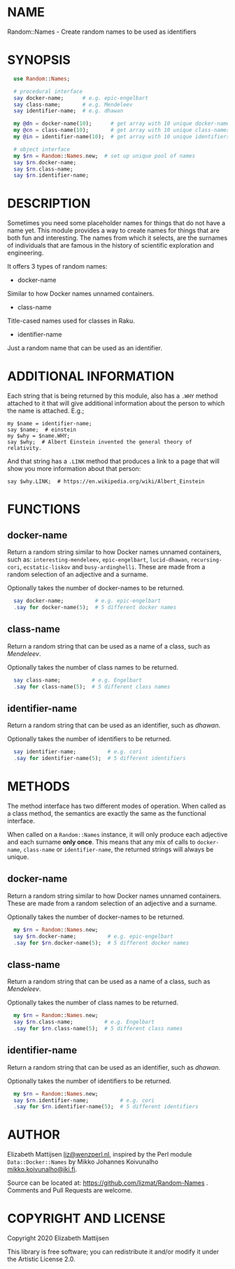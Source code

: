 NAME
====

Random::Names - Create random names to be used as identifiers

SYNOPSIS
========

```raku
  use Random::Names;

  # procedural interface
  say docker-name;      # e.g. epic-engelbart
  say class-name;       # e.g. Mendeleev
  say identifier-name;  # e.g. dhawan

  my @dn = docker-name(10);      # get array with 10 unique docker-names
  my @cn = class-name(10);       # get array with 10 unique class-names
  my @in = identifier-name(10);  # get array with 10 unique identifiers

  # object interface
  my $rn = Random::Names.new;  # set up unique pool of names
  say $rn.docker-name;
  say $rn.class-name;
  say $rn.identifier-name;
```

DESCRIPTION
===========

Sometimes you need some placeholder names for things that do not have a name yet. This module provides a way to create names for things that are both fun and interesting. The names from which it selects, are the surnames of individuals that are famous in the history of scientific exploration and engineering.

It offers 3 types of random names:

  * docker-name

Similar to how Docker names unnamed containers.

  * class-name

Title-cased names used for classes in Raku.

  * identifier-name

Just a random name that can be used as an identifier.

ADDITIONAL INFORMATION
======================

Each string that is being returned by this module, also has a `.WHY` method attached to it that will give additional information about the person to which the name is attached. E.g.;

    my $name = identifier-name;
    say $name;  # einstein
    my $why = $name.WHY;
    say $why;  # Albert Einstein invented the general theory of relativity.

And that string has a `.LINK` method that produces a link to a page that will show you more information about that person:

    say $why.LINK;  # https://en.wikipedia.org/wiki/Albert_Einstein

FUNCTIONS
=========

docker-name
-----------

Return a random string similar to how Docker names unnamed containers, such as: `interesting-mendeleev`, `epic-engelbart`, `lucid-dhawan`, `recursing-cori`, `ecstatic-liskov` and `busy-ardinghelli`. These are made from a random selection of an adjective and a surname.

Optionally takes the number of docker-names to be returned.

```raku
  say docker-name;          # e.g. epic-engelbart
  .say for docker-name(5);  # 5 different docker names
```

class-name
----------

Return a random string that can be used as a name of a class, such as *Mendeleev*.

Optionally takes the number of class names to be returned.

```raku
  say class-name;          # e.g. Engelbart
  .say for class-name(5);  # 5 different class names
```

identifier-name
---------------

Return a random string that can be used as an identifier, such as *dhawan*.

Optionally takes the number of identifiers to be returned.

```raku
  say identifier-name;          # e.g. cori
  .say for identifier-name(5);  # 5 different identifiers
```

METHODS
=======

The method interface has two different modes of operation. When called as a class method, the semantics are exactly the same as the functional interface.

When called on a `Random::Names` instance, it will only produce each adjective and each surname **only once**. This means that any mix of calls to `docker-name`, `class-name` or `identifier-name`, the returned strings will always be unique.

docker-name
-----------

Return a random string similar to how Docker names unnamed containers. These are made from a random selection of an adjective and a surname.

Optionally takes the number of docker-names to be returned.

```raku
  my $rn = Random::Names.new;
  say $rn.docker-name;          # e.g. epic-engelbart
  .say for $rn.docker-name(5);  # 5 different docker names
```

class-name
----------

Return a random string that can be used as a name of a class, such as *Mendeleev*.

Optionally takes the number of class names to be returned.

```raku
  my $rn = Random::Names.new;
  say $rn.class-name;          # e.g. Engelbart
  .say for $rn.class-name(5);  # 5 different class names
```

identifier-name
---------------

Return a random string that can be used as an identifier, such as *dhawan*.

Optionally takes the number of identifiers to be returned.

```raku
  my $rn = Random::Names.new;
  say $rn.identifier-name;          # e.g. cori
  .say for $rn.identifier-name(5);  # 5 different identifiers
```

AUTHOR
======

Elizabeth Mattijsen <liz@wenzperl.nl>, inspired by the Perl module `Data::Docker::Names` by Mikko Johannes Koivunalho <mikko.koivunalho@iki.fi>.

Source can be located at: https://github.com/lizmat/Random-Names . Comments and Pull Requests are welcome.

COPYRIGHT AND LICENSE
=====================

Copyright 2020 Elizabeth Mattijsen

This library is free software; you can redistribute it and/or modify it under the Artistic License 2.0.

